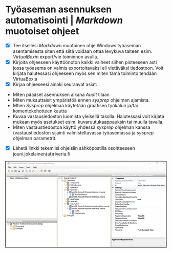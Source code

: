 # Työaseman asennuksen automatisointi | *Markdown* muotoiset ohjeet

- [x] Tee itsellesi *Markdown* muotoinen ohje Windows työaseman asentamisesta siten että siitä voidaan ottaa levykuva talteen esim. *VirtualBoxin* export/vie toiminnon avulla.  
- [x] Kirjoita ohjeeseen käyttöönoton kaikki vaiheet siihen pisteeseen asti jossa työasema on valmis exportoitavaksi eli vietäväksi tiedostoon. Voit kirjata halutessasi ohjeeseen myös sen miten tämä toiminto tehdään VirtuaBox:a  
- [x] Kirjaa ohjeeseesi ainaki seuraavat asiat: 
* Miten päääset asennuksen aikana *Audit* tilaan
* Miten mukauttaisit ympäristöä ennen *sysprep* ohjelman ajamista.
* Mtien *Sysprep* ohjelmaa käytetään graafisen työkalun ja/tai komentokehotteen kautta
* Kuvaa vastausiedoston luomista yleisellä tasolla. Halutessasi voit kirjata mukaan myös asetukset esim. kuvaruutukaappauksin tai muulla tavalla.
* Miten vastaustiedostoa käyttö yhdessä *sysprep* ohjelman kanssa (vastaustiedoston sijainti valmisteltavassa työasemassa ja *sysprep* ohjelman parametrit.   

- [x] Lähetä linkki tekemiisi ohjeisiin sähköpostilla osoitteeseen jouni.jokelainen(at)riveria.fi

<img src="wsim.png" alt="drawing" style="width:700px;"/>

